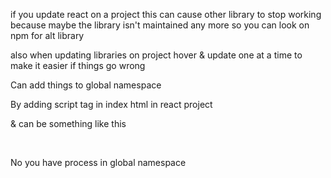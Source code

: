 
if you update react on a project this can cause other library to stop working because maybe the library isn't maintained any more so you can look on npm for alt library 

also when updating libraries on project hover & update one at a time to make it easier if things go wrong   

Can add things to global namespace  

By adding script tag in index html in react project 

& can be something like this  

<script> process='test'</script> 

No you have process in global namespace